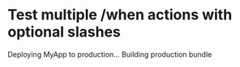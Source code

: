 # Test multiple /when actions with optional slashes
Deploying MyApp to production...
Building production bundle